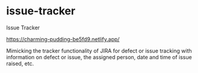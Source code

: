 # issue-tracker
Issue Tracker

https://charming-pudding-be5fd9.netlify.app/


Mimicking the tracker functionality of JIRA for defect or issue tracking with information on defect or issue, the assigned person, date and time of issue raised, etc.
